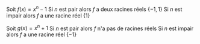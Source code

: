 Soit $f(x)=x^{n}-1$
Si $n$ est pair alors $f$ a deux racines réels $\{-1,1\}$
Si $n$ est impair alors $f$ a une racine réel $\{1\}$

Soit $g(x)=x^{n}+1$
Si $n$ est pair alors $f$ n'a pas de racines réels
Si $n$ est impair alors $f$ a une racine réel $\{-1\}$
